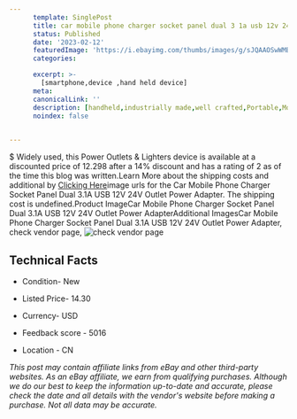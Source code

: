 ```yaml
---
      template: SinglePost
      title: car mobile phone charger socket panel dual 3 1a usb 12v 24v outlet power adapter
      status: Published
      date: '2023-02-12'
      featuredImage: 'https://i.ebayimg.com/thumbs/images/g/sJQAAOSwWMBhMcW-/s-l225.jpg'
      categories: 

      excerpt: >-
        [smartphone,device ,hand held device]
      meta:
      canonicalLink: ''
      description: [handheld,industrially made,well crafted,Portable,Mobile,Compact,Convenient,Lightweight,Maneuverable,Man-portable,Miniature,Carriable,Hand-held,Light,Holdable,Transportable,Mobile device,Pocket-sized,On-the-go,Wireless,Cordless,Compact size,Convenient size, smartphone,device ,hand held device]
      noindex: false

        
---
```

$
    Widely used, this Power Outlets & Lighters device is available at a discounted price of 12.298 after a 14% discount and has a rating of 2 as of the time this blog was written.Learn More about the shipping costs and additional by [Clicking Here](https://www.ebay.com/itm/363529567172?fits=Make%3AMercury&hash=item54a40cfbc4%3Ag%3AsJQAAOSwWMBhMcW-&mkevt=1&mkcid=1&mkrid=711-53200-19255-0&campid=%253CePNCampaignId%253E&customid=%253CreferenceId%253E&toolid=10049)image urls for the Car Mobile Phone Charger Socket Panel Dual 3.1A USB 12V 24V Outlet Power Adapter. The shipping cost is undefined.Product ImageCar Mobile Phone Charger Socket Panel Dual 3.1A USB 12V 24V Outlet Power AdapterAdditional ImagesCar Mobile Phone Charger Socket Panel Dual 3.1A USB 12V 24V Outlet Power Adapter, check vendor page, ![check vendor page](https://origin-galleryplus.ebayimg.com/ws/web/363529567172_2_0_1/225x225.jpg,https://origin-galleryplus.ebayimg.com/ws/web/363529567172_3_0_1/225x225.jpg,https://origin-galleryplus.ebayimg.com/ws/web/363529567172_4_0_1/225x225.jpg,https://origin-galleryplus.ebayimg.com/ws/web/363529567172_5_0_1/225x225.jpg,https://origin-galleryplus.ebayimg.com/ws/web/363529567172_6_0_1/225x225.jpg,https://origin-galleryplus.ebayimg.com/ws/web/363529567172_7_0_1/225x225.jpg,https://origin-galleryplus.ebayimg.com/ws/web/363529567172_8_0_1/225x225.jpg)
    
    

 ## Technical Facts 



     
      

 - Condition- New 


      

 - Listed Price- 14.30 


      

 - Currency- USD 


      

 - Feedback score - 5016 


      

 - Location - CN 


      
      

 *_This post may contain affiliate links from eBay and other third-party websites. As an eBay affiliate, we earn from qualifying purchases. Although we do our best to keep the information up-to-date and accurate, please check the date and all details with the vendor's website before making a purchase. Not all data may be accurate._*



    
    
    
    
    
